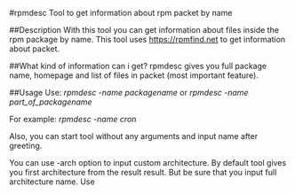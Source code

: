 #rpmdesc
Tool to get information about rpm packet by name

##Description
With this tool you can get information about files inside the rpm package by name.
This tool uses https://rpmfind.net to get information about packet.

##What kind of information can i get?
rpmdesc gives you full package name, homepage and list of files in packet (most important feature).

##Usage
Use:
_rpmdesc -name packagename_
or
_rpmdesc -name part_of_packagename_

For example:
_rpmdesc -name cron_

Also, you can start tool without any arguments and input name after greeting.

You can use -arch option to input custom architecture. By default tool gives you first architecture from the result result.
But be sure that you input full architecture name. Use